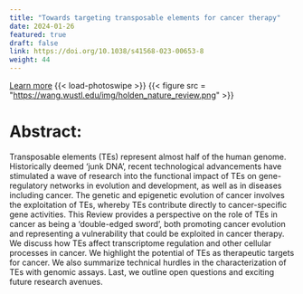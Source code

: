 ```yaml
---
title: "Towards targeting transposable elements for cancer therapy"
date: 2024-01-26
featured: true
draft: false
link: https://doi.org/10.1038/s41568-023-00653-8
weight: 44
---
```


[Learn more](https://doi.org/10.1038/s41568-023-00653-8)
{{< load-photoswipe >}}
{{< figure src = "https://wang.wustl.edu/img/holden_nature_review.png" >}}

# Abstract:

Transposable elements (TEs) represent almost half of the human genome. Historically deemed ‘junk DNA’, recent technological advancements have stimulated a wave of research into the functional impact of TEs on gene-regulatory networks in evolution and development, as well as in diseases including cancer. The genetic and epigenetic evolution of cancer involves the exploitation of TEs, whereby TEs contribute directly to cancer-specific gene activities. This Review provides a perspective on the role of TEs in cancer as being a ‘double-edged sword’, both promoting cancer evolution and representing a vulnerability that could be exploited in cancer therapy. We discuss how TEs affect transcriptome regulation and other cellular processes in cancer. We highlight the potential of TEs as therapeutic targets for cancer. We also summarize technical hurdles in the characterization of TEs with genomic assays. Last, we outline open questions and exciting future research avenues.
